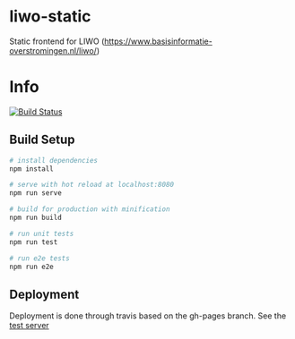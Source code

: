 # liwo-static
Static frontend for LIWO (https://www.basisinformatie-overstromingen.nl/liwo/)

# Info 
[![Build Status](https://travis-ci.org/Deltares/liwo-static.svg?branch=master)](https://travis-ci.org/Deltares/liwo-static)

## Build Setup

``` bash
# install dependencies
npm install

# serve with hot reload at localhost:8080
npm run serve

# build for production with minification
npm run build

# run unit tests
npm run test

# run e2e tests
npm run e2e

```


## Deployment

Deployment is done through travis based on the gh-pages branch. See the [test server](http://deltares.github.io/liwo-static)
